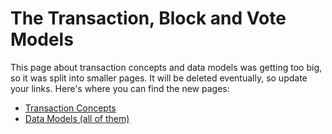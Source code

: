 # The Transaction, Block and Vote Models

This page about transaction concepts and data models was getting too big, so it was split into smaller pages. It will be deleted eventually, so update your links. Here's where you can find the new pages:

* [Transaction Concepts](https://docs.bigchaindb.com/en/latest/transaction-concepts.html)
* [Data Models (all of them)](../data-models/index.html)
